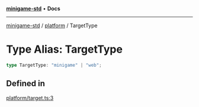 [**minigame-std**](../../../README.md) • **Docs**

***

[minigame-std](../../../README.md) / [platform](../README.md) / TargetType

# Type Alias: TargetType

```ts
type TargetType: "minigame" | "web";
```

## Defined in

[platform/target.ts:3](https://github.com/JiangJie/minigame-std/blob/1fb9a762786cb461df809682ecf1703bbcf00b3a/src/std/platform/target.ts#L3)
